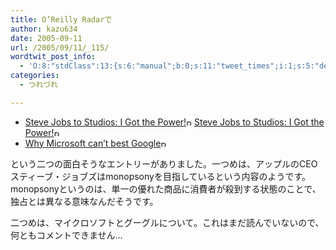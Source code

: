 ```yaml
---
title: O’Reilly Radarで
author: kazu634
date: 2005-09-11
url: /2005/09/11/_115/
wordtwit_post_info:
  - 'O:8:"stdClass":13:{s:6:"manual";b:0;s:11:"tweet_times";i:1;s:5:"delay";i:0;s:7:"enabled";i:1;s:10:"separation";s:2:"60";s:7:"version";s:3:"3.7";s:14:"tweet_template";b:0;s:6:"status";i:2;s:6:"result";a:0:{}s:13:"tweet_counter";i:2;s:13:"tweet_log_ids";a:1:{i:0;i:2015;}s:9:"hash_tags";a:0:{}s:8:"accounts";a:1:{i:0;s:7:"kazu634";}}'
categories:
  - つれづれ

---
```

<div class="section">
<ul>
<li>
<a href="http://radar.oreilly.com/archives/2005/09/steve_jobs_to_studios_i_got_th.html" onclick="__gaTracker('send', 'event', 'outbound-article', 'http://radar.oreilly.com/archives/2005/09/steve_jobs_to_studios_i_got_th.html', 'Steve Jobs to Studios: I Got the Power!');" target="_self">Steve Jobs to Studios: I Got the Power!<img width="9" alt="Permalink" src="http://radar.oreilly.com/images/permalink.gif" class="permalink" height="9" border="0" /></a> <a href="http://radar.oreilly.com/archives/2005/09/steve_jobs_to_studios_i_got_th.html" onclick="__gaTracker('send', 'event', 'outbound-article', 'http://radar.oreilly.com/archives/2005/09/steve_jobs_to_studios_i_got_th.html', 'Steve Jobs to Studios: I Got the Power!');" target="_self">Steve Jobs to Studios: I Got the Power!<img width="9" alt="Permalink" src="http://radar.oreilly.com/images/permalink.gif" class="permalink" height="9" border="0" /></a>
</li>
<li>
<a href="http://radar.oreilly.com/archives/2005/09/why_microsoft_cant_best_google.html" onclick="__gaTracker('send', 'event', 'outbound-article', 'http://radar.oreilly.com/archives/2005/09/why_microsoft_cant_best_google.html', 'Why Microsoft can&#8217;t best Google');" target="_self">Why Microsoft can&#8217;t best Google<img width="9" alt="Permalink" src="http://radar.oreilly.com/images/permalink.gif" class="permalink" height="9" border="0" /></a>
</li>
</ul></p> 
  
<p>
    という二つの面白そうなエントリーがありました。一つめは、アップルのCEOスティーブ・ジョブズはmonopsonyを目指しているという内容のようです。monopsonyというのは、単一の優れた商品に消費者が殺到する状態のことで、独占とは異なる意味なんだそうです。
</p></p> 
  
<p>
    二つめは、マイクロソフトとグーグルについて。これはまだ読んでいないので、何ともコメントできません…
</p>
</div>